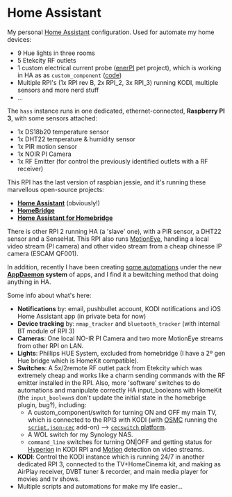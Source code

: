 # Home Assistant
My personal [Home Assistant](https://home-assistant.io) configuration. Used for automate my home devices:
 - 9 Hue lights in three rooms
 - 5 Etekcity RF outlets
 - 1 custom electrical current probe ([enerPI](https://github.com/azogue/enerpi) pet project), which is working in HA as as `custom_component` ([code](https://github.com/azogue/hass_config/tree/master/custom_components))
 - Multiple RPI's (1x RPI rev B, 2x RPI_2, 3x RPI_3) running KODI, multiple sensors and more nerd stuff
 - ...

The `hass` instance runs in one dedicated, ethernet-connected, **Raspberry PI 3**, with some sensors attached:
 - 1x DS18b20 temperature sensor
 - 1x DHT22 temperature & humidity sensor
 - 1x PIR motion sensor
 - 1x NOIR PI Camera
 - 1x RF Emitter (for control the previously identified outlets with a RF receiver)

This RPI has the last version of raspbian jessie, and it's running these marvellous open-source projects:
 - **[Home Assistant](https://github.com/home-assistant/home-assistant)** (obviously!)
 - **[HomeBridge](https://github.com/nfarina/homebridge)**
 - **[Home Assistant for Homebridge](https://github.com/home-assistant/homebridge-homeassistant)**

There is other RPI 2 running HA (a 'slave' one), with a PIR sensor, a DHT22 sensor and a SenseHat. This RPI also runs [MotionEye](https://github.com/ccrisan/motioneye), handling a local video stream (PI camera) and other video stream from a cheap chinesse IP camera (ESCAM QF001).

In addition, recently I have been creating [some automations](https://github.com/azogue/hass_appdaemon_apps) under the new **[AppDaemon](https://home-assistant.io/ecosystem/appdaemon/) system** of apps, and I find it a bewitching method that doing anything in HA.

Some info about what's here:
 * **Notifications** by: email, pushbullet account, KODI notifications and iOS Home Assistant app (in private beta for now)
 * **Device tracking** by: `nmap_tracker` and `bluetooth_tracker` (with internal BT module of RPI 3)
 * **Cameras**: One local NO-IR PI Camera and two more MotionEye streams from other RPI on LAN.
 * **Lights**: Phillips HUE System, excluded from homebridge (I have a 2º gen Hue bridge which is HomeKit compatible).
 * **Switches**: A 5x/2remote RF outlet pack from Etekcity which was extremely cheap and works like a charm sending commands with the RF emitter installed in the RPI. Also, more 'software' switches to do automations and manipulate correctly HA input_booleans with HomeKit (the `input_boolean`s don't update the initial state in the homebrige plugin, bug?), including:
    - A custom_component/switch for turning ON and OFF my main TV, which is connected to the RPI3 with KODI (with [OSMC](https://osmc.tv) running the [`script.json-cec`](https://github.com/joshjowen/script.json-cec) add-on) --> [`cecswitch` platform](https://github.com/azogue/hass_config/tree/master/custom_components/switch).
    - A WOL switch for my Synology NAS.
    - `command_line` switches for turning ON|OFF and getting status for [Hyperion](https://github.com/hyperion-project/hyperion) in KODI RPI and [Motion](https://motion-project.github.io) detection on video streams.
 * **KODI**: Control the KODI instance which is running 24/7 in another dedicated RPI 3, connected to the TV+HomeCinema kit, and making as AirPlay receiver, DVBT tuner & recorder, and main media player for movies and tv shows.
 * Multiple scripts and automations for make my life easier...
